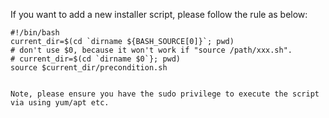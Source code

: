 If you want to add a new installer script, please follow the rule as below:

```
#!/bin/bash
current_dir=$(cd `dirname ${BASH_SOURCE[0]}`; pwd)
# don't use $0, because it won't work if "source /path/xxx.sh".
# current_dir=$(cd `dirname $0`}; pwd)
source $current_dir/precondition.sh


Note, please ensure you have the sudo privilege to execute the script via using yum/apt etc.
